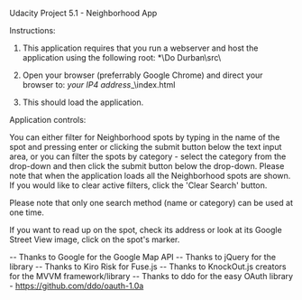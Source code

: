 Udacity Project 5.1 - Neighborhood App

Instructions:

1) This application requires that you run a webserver and host the application using the following root: *\Do Durban\src\

2) Open your browser (preferrably Google Chrome) and direct your browser to: _your IP4 address__\index.html

3) This should load the application.

Application controls:

You can either filter for Neighborhood spots by typing in the name of the spot and pressing enter or clicking the submit button below the text input area, or you can filter the spots by category - select the category from the drop-down and then click the submit button below the drop-down. Please note that when the application loads all the Neighborhood spots are shown. If you would like to clear active filters, click the 'Clear Search' button.

Please note that only one search method (name or category) can be used at one time.

If you want to read up on the spot, check its address or look at its Google Street View image, click on the spot's marker.

-- Thanks to Google for the Google Map API
-- Thanks to jQuery for the library
-- Thanks to Kiro Risk for Fuse.js
-- Thanks to KnockOut.js creators for the MVVM framework/library
-- Thanks to ddo for the easy OAuth library - https://github.com/ddo/oauth-1.0a